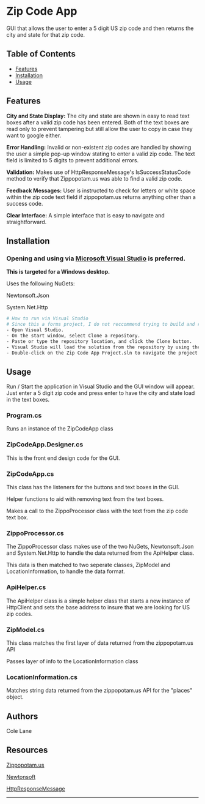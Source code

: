 # Zip Code App

GUI that allows the user to enter a 5 digit US zip code and then returns the city and state for that zip code.

## Table of Contents

- [Features](#features)
- [Installation](#installation)
- [Usage](#usage)

## Features

**City and State Display:** The city and state are shown in easy to read text boxes after a valid zip code has been entered. Both of the text boxes are read only to prevent tampering but still allow the user to copy in case they want to google either.

**Error Handling:** Invalid or non-existent zip codes are handled by showing the user a simple pop-up window stating to enter a valid zip code. The text field is limited to 5 digits to prevent additional errors.

**Validation:** Makes use of HttpResponseMessage's IsSuccessStatusCode method to verify that Zippopotam.us was able to find a valid zip code.

**Feedback Messages:** User is instructed to check for letters or white space within the zip code text field if zippopotam.us returns anything other than a success code. 

**Clear Interface:** A simple interface that is easy to navigate and straightforward.

## Installation

<h3>Opening and using via <a href="https://learn.microsoft.com/en-us/visualstudio/get-started/tutorial-open-project-from-repo?view=vs-2022">Microsoft Visual Studio</a> is preferred.</h3>

**This is targeted for a Windows desktop.**


Uses the following NuGets:

Newtonsoft.Json 

System.Net.Http


```bash
# How to run via Visual Studio
# Since this a forms project, I do not reccommend trying to build and run from the command line.
- Open Visual Studio.
- On the start window, select Clone a repository.
- Paste or type the repository location, and click the Clone button.
- Visual Studio will load the solution from the repository by using the Folder View in the Solution Explorer.
- Double-click on the Zip Code App Project.sln to navigate the project
```

## Usage

Run / Start the application in Visual Studio and the GUI window will appear.
Just enter a 5 digit zip code and press enter to have the city and state load in the text boxes.

<h3>Program.cs</h3>
Runs an instance of the ZipCodeApp class

<h3>ZipCodeApp.Designer.cs</h3>
This is the front end design code for the GUI.

<h3>ZipCodeApp.cs</h3>
This class has the listeners for the buttons and text boxes in the GUI.

Helper functions to aid with removing text from the text boxes.

Makes a call to the ZippoProcessor class with the text from the zip code text box.

<h3>ZippoProcessor.cs</h3>
The ZippoProcessor class makes use of the two NuGets, Newtonsoft.Json and System.Net.Http to handle the data returned from the ApiHelper class. 

This data is then matched to two seperate classes, ZipModel and LocationInformation, to handle the data format.

<h3>ApiHelper.cs</h3>
The ApiHelper class is a simple helper class that starts a new instance of HttpClient and sets the base address to insure that we are looking for US zip codes.

<h3>ZipModel.cs</h3>
This class matches the first layer of data returned from the zippopotam.us API

Passes layer of info to the LocationInformation class

<h3>LocationInformation.cs</h3>
Matches string data returned from the zippopotam.us API for the "places" object. 

## Authors

Cole Lane

## Resources

[Zippopotam.us](https://api.zippopotam.us/)

[Newtonsoft](https://www.newtonsoft.com/json/help/html/Introduction.htm)

[HttpResponseMessage](https://learn.microsoft.com/en-us/dotnet/api/system.net.http.httpresponsemessage?view=net-7.0)

---
